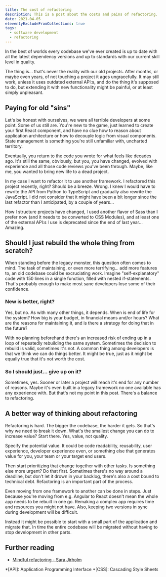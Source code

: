 ```yaml
---
title: The cost of refactoring
description: This is a post about the costs and pains of refactoring.
date: 2021-04-05
eleventyExcludeFromCollections: true
tags:
  - software development
  - refactoring
---
```


In the best of worlds every codebase we've ever created is up to date with all the latest dependency versions and up to standards with our current skill level in quality.

The thing is... that's never the reality with our old projects. After months, or maybe even years, of not touching a project it ages ungracefully. It may still work, unless it uses outdated external API:s, and do the thing it's supposed to do, but extending it with new functionality might be painful, or at least simply unpleasant.

## Paying for old "sins"
Let's be honest with ourselves, we were all terrible developers at some point. Some of us still are. You're new to the game, just learned to create your first React component, and have no clue how to reason about application architecture or how to decouple logic from visual components. State management is something you're still unfamiliar with, uncharted territory.

Eventually, you return to the code you wrote for what feels like decades ago. It's still the same, obviously, but you, you have changed, evolved with experience and all those code reviews you've been through. Maybe, like me, you wanted to bring new life to a dead project.

In my case I want to refactor it to use another framework. I refactored this project recently, right? Should be a breeze. Wrong. I knew I would have to rewrite the API from Python to TypeScript and gradually also rewrite the JavaScript. I did not consider that it might have been a bit longer since the last refactor than I anticipated, by a couple of years...

How I structure projects have changed, I used another flavor of Sass than I prefer now (and it needs to be converted to CSS Modules), and at least one of the external API:s I use is deprecated since the end of last year... Amazing.

## Should I just rebuild the whole thing from scratch?
When standing before the legacy monster, this question often comes to mind. The task of maintaining, or even more terrifying... add more features to, an old codebase could be excruciating work. Imagine "self-explanatory" code with 150 lines in a single function, filled with nested if-statements. That's probably enough to make most sane developers lose some of their confidence.

### New is better, right?
Yes, but no. As with many other things, it depends. When is end of life for the system? How big is your budget, in financial means and/or hours? What are the reasons for maintaining it, and is there a strategy for doing that in the future?

With no planning beforehand there's an increased risk of ending up in a loop of repeatedly rebuilding the same system. Sometimes the decision to rebuild is valid, sometimes it's not. A common thing among developers is that we think we can do things better. It might be true, just as it might be equally true that it's not worth the cost.

### So I should just... give up on it?
Sometimes, yes. Sooner or later a project will reach it's end for any number of reasons. Maybe it's even built in a legacy framework no one available has any experience with. But that's not my point in this post. There's a balance to refactoring.

## A better way of thinking about refactoring
Refactoring is hard. The bigger the codebase, the harder it gets. So that's why we need to break it down. What's the smallest change you can do to increase value? Start there. Yes, value, not quality.

Specify the potential value. It could be code readability, reusability, user experience, developer experience even, or something else that generates value for you, your team or your target end users.

Then start prioritizing that change together with other tasks. Is something else more urgent? Do that first. Sometimes there's no way around a deadline, but don't let it drown in your backlog, there's also a cost bound to technical debt. Refactoring is an important part of the process.

Even moving from one framework to another can be done in steps. Just because you're moving from e.g. Angular to React doesn't mean the whole app needs to be rebuilt in one go. Remaking a complex app requires time and resources you might not have. Also, keeping two versions in sync during development will be difficult.

Instead it might be possible to start with a small part of the application and migrate that. In time the entire codebase will be migrated without having to stop development in other parts.

## Further reading
- [Mindful refactoring - Sara Jirholm](https://medium.com/@sarajirholm/mindful-refactoring-2b6e941977bd)


*[API]: Application Programming Interface
*[CSS]: Cascading Style Sheets
